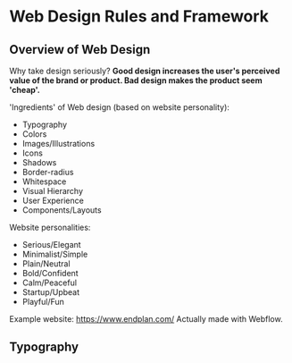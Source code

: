 # Web Design Rules and Framework

## Overview of Web Design

Why take design seriously? **Good design increases the user's perceived value of the brand or product. Bad design makes the product seem 'cheap'.**

'Ingredients' of Web design (based on website personality):

- Typography
- Colors
- Images/Illustrations
- Icons
- Shadows
- Border-radius
- Whitespace
- Visual Hierarchy
- User Experience
- Components/Layouts

Website personalities:

- Serious/Elegant
- Minimalist/Simple
- Plain/Neutral
- Bold/Confident
- Calm/Peaceful
- Startup/Upbeat
- Playful/Fun

Example website: https://www.endplan.com/ Actually made with Webflow.

## Typography
